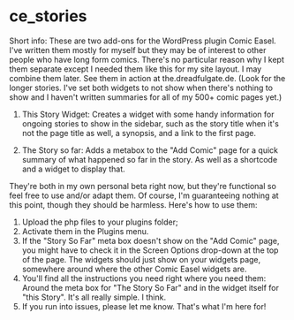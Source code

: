 # ce_stories

Short info: These are two add-ons for the WordPress plugin Comic Easel. 
I've written them mostly for myself but they may be of interest to other people who have long form comics. There's no particular reason why I kept them separate except I needed them like this for my site layout. I may combine them later. See them in action at the.dreadfulgate.de. (Look for the longer stories. I've set both widgets to not show when there's nothing to show and I haven't written summaries for all of my 500+ comic pages yet.)

1. This Story Widget: 
Creates a widget with some handy information for ongoing stories to show in the sidebar, such as the story title when it's not the page title as well, a synopsis, and a link to the first page.

2. The Story so far: 
Adds a metabox to the "Add Comic" page for a quick summary of what happened so far in the story. As well as a shortcode and a widget to display that. 

They're both in my own personal beta right now, but they're functional so feel free to use and/or adapt them. Of course, I'm guaranteeing nothing at this point, though they should be harmless. Here's how to use them: 

1. Upload the php files to your plugins folder;
2. Activate them in the Plugins menu. 
3. If the "Story So Far" meta box doesn't show on the "Add Comic" page, you might have to check it in the Screen Options drop-down at the top of the page. The widgets should just show on your widgets page, somewhere around where the other Comic Easel widgets are.
4. You'll find all the instructions you need right where you need them: Around the meta box for "The Story So Far" and in the widget itself for "this Story". It's all really simple. I think.
5. If you run into issues, please let me know. That's what I'm here for!
